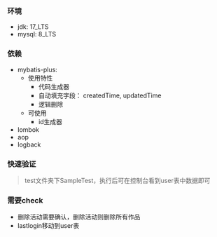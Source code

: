 ### 环境
  - jdk: 17_LTS
  - mysql: 8_LTS
### 依赖
- mybatis-plus:
  - 使用特性
    - 代码生成器
    - 自动填充字段： createdTime, updatedTime
    - 逻辑删除
  - 可使用
    - id生成器
- lombok
- aop
- logback
### 快速验证
> test文件夹下SampleTest，执行后可在控制台看到user表中数据即可 

### 需要check
- 删除活动需要确认，删除活动则删除所有作品
- lastlogin移动到user表



